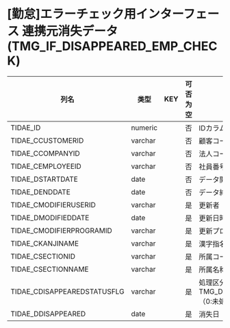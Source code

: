 # [勤怠]エラーチェック用インターフェース  連携元消失データ(TMG_IF_DISAPPEARED_EMP_CHECK)
| 列名   | 类型   | KEY  | 可否为空 | 注释   |
| ---- | ---- | ---- | ---- | ---- |
|TIDAE_ID|numeric||否|IDカラム|
|TIDAE_CCUSTOMERID|varchar||否|顧客コード|
|TIDAE_CCOMPANYID|varchar||否|法人コード|
|TIDAE_CEMPLOYEEID|varchar||否|社員番号|
|TIDAE_DSTARTDATE|date||否|データ開始日|
|TIDAE_DENDDATE|date||否|データ終了日|
|TIDAE_CMODIFIERUSERID|varchar||是|更新者|
|TIDAE_DMODIFIEDDATE|date||是|更新日時|
|TIDAE_CMODIFIERPROGRAMID|varchar||是|更新プログラムID|
|TIDAE_CKANJINAME|varchar||是|漢字指名|
|TIDAE_CSECTIONID|varchar||是|所属コード|
|TIDAE_CSECTIONNAME|varchar||是|所属名称|
|TIDAE_CDISAPPEAREDSTATUSFLG|varchar||是|処理区分 TMG_DISAPPEAREDSTATUSFLG（0:未処理、1:削除済み、9:無視）|
|TIDAE_DDISAPPEARED|date||是|消失日|
